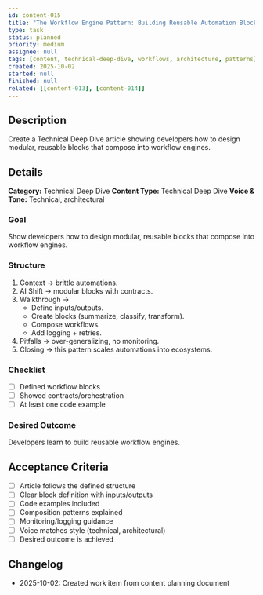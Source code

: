 ```yaml
---
id: content-015
title: "The Workflow Engine Pattern: Building Reusable Automation Blocks with AI"
type: task
status: planned
priority: medium
assignee: null
tags: [content, technical-deep-dive, workflows, architecture, patterns]
created: 2025-10-02
started: null
finished: null
related: [[content-013], [content-014]]
---
```


## Description

Create a Technical Deep Dive article showing developers how to design modular, reusable blocks that compose into workflow engines.

## Details

**Category:** Technical Deep Dive
**Content Type:** Technical Deep Dive
**Voice & Tone:** Technical, architectural

### Goal
Show developers how to design modular, reusable blocks that compose into workflow engines.

### Structure
1. Context → brittle automations.
2. AI Shift → modular blocks with contracts.
3. Walkthrough →
   - Define inputs/outputs.
   - Create blocks (summarize, classify, transform).
   - Compose workflows.
   - Add logging + retries.
4. Pitfalls → over-generalizing, no monitoring.
5. Closing → this pattern scales automations into ecosystems.

### Checklist
- [ ] Defined workflow blocks
- [ ] Showed contracts/orchestration
- [ ] At least one code example

### Desired Outcome
Developers learn to build reusable workflow engines.

## Acceptance Criteria

- [ ] Article follows the defined structure
- [ ] Clear block definition with inputs/outputs
- [ ] Code examples included
- [ ] Composition patterns explained
- [ ] Monitoring/logging guidance
- [ ] Voice matches style (technical, architectural)
- [ ] Desired outcome is achieved

## Changelog

- 2025-10-02: Created work item from content planning document

